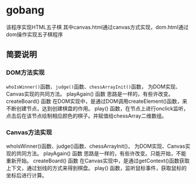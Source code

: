 # gobang

该程序实现HTML五子棋
其中canvas.html通过canvas方式实现，dom.html通过dom操作实现五子棋程序

## 简要说明

### DOM方法实现
`whoIsWinner()`函数、`judge()`函数、`chessArrayInit()`函数， 为DOM实现、Canvas实现的共同方法。
playAgain() 函数 思路是一样的，有些许改变。
createBoard() 函数 在DOM实现中，是通过DOM调用createElement()函数，来不断创建节点，达到创建棋盘的作用。
play() 函数，在节点上进行onclick监听，点击后在该节点绘制相应颜色的棋子。并赋值给chessArray二维数组。

### Canvas方法实现
whoIsWinner()函数、judge()函数、chessArrayInit()， 为DOM实现、Canvas实现的共同方法。
playAgain() 函数 思路是一样的，有些许改变。只能开始，不能重新开始。
createBoard() 函数 在Canvas实现中，是通过getContext()函数获取上下文，通过划线的方式来得到棋盘。
play() 函数，监听鼠标事件，获取鼠标的坐标后进行计算。 

